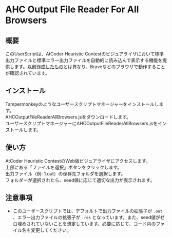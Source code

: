 # AHC Output File Reader For All Browsers

## 概要
このUserScriptは、AtCoder Heuristic Contestのビジュアライザにおいて標準出力ファイルと標準エラー出力ファイルを自動的に読み込んで表示する機能を提供します。[以前作成したもの](https://github.com/qropa/marathon/tree/main/ahc)とは異なり、Braveなどのブラウザで動作することが確認されています。

## インストール
Tampermonkeyのようなユーザースクリプトマネージャーをインストールします。  
AHCOutputFileReaderAllBrowsers.jsをダウンロードします。  
ユーザースクリプトマネージャーにAHCOutputFileReaderAllBrowsers.jsをインストールします。  
## 使い方
AtCoder Heuristic ContestのWeb版ビジュアライザにアクセスします。  
上部にある「ファイルを選択」ボタンをクリックします。  
出力ファイル（例: 1.out）の保存先フォルダを選択します。  
フォルダーが選択されたら、seed値に応じて適切な出力が表示されます。  

## 注意事項
- このユーザースクリプトでは、デフォルトで出力ファイルの拡張子が `.out` 、エラー出力ファイルの拡張子が `.res` となっています。また、seed値がゼロ埋めされていないことを想定しています。必要に応じて、コード内のファイル名を変更してください。